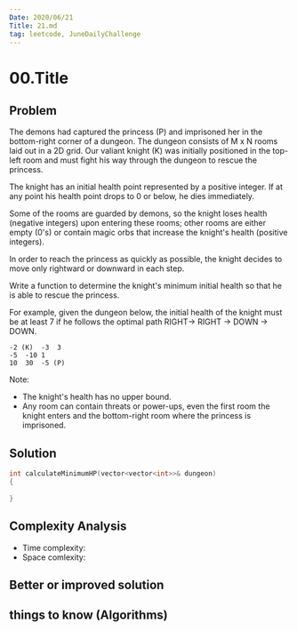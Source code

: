```yaml
---
Date: 2020/06/21 
Title: 21.md
tag: leetcode, JuneDailyChallenge
---
```

# 00.Title

## Problem
The demons had captured the princess (P) and imprisoned her in the bottom-right corner of a dungeon. The dungeon consists of M x N rooms laid out in a 2D grid. Our valiant knight (K) was initially positioned in the top-left room and must fight his way through the dungeon to rescue the princess.

The knight has an initial health point represented by a positive integer. If at any point his health point drops to 0 or below, he dies immediately.

Some of the rooms are guarded by demons, so the knight loses health (negative integers) upon entering these rooms; other rooms are either empty (0's) or contain magic orbs that increase the knight's health (positive integers).

In order to reach the princess as quickly as possible, the knight decides to move only rightward or downward in each step.

 

Write a function to determine the knight's minimum initial health so that he is able to rescue the princess.

For example, given the dungeon below, the initial health of the knight must be at least 7 if he follows the optimal path RIGHT-> RIGHT -> DOWN -> DOWN.
```
-2 (K)	-3	3
-5	-10	1
10	30	-5 (P)
```

Note:

- The knight's health has no upper bound.
- Any room can contain threats or power-ups, even the first room the knight enters and the bottom-right room where the princess is imprisoned.
## Solution
```cpp
int calculateMinimumHP(vector<vector<int>>& dungeon) 
{
        
}
```
## Complexity Analysis
- Time complexity:
- Space comlexity:
## Better or improved solution

## things to know (Algorithms)